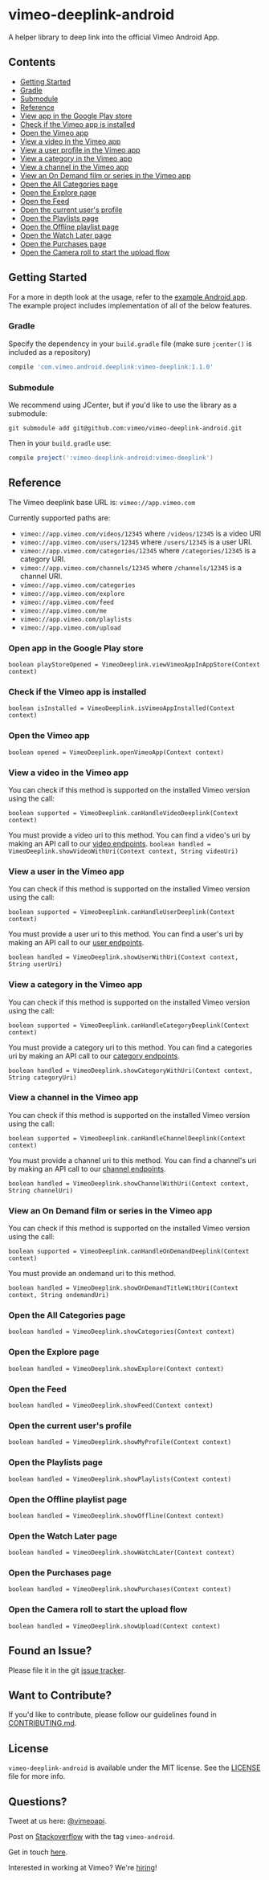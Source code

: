 # vimeo-deeplink-android
A helper library to deep link into the official Vimeo Android App.


## Contents
 - [Getting Started](#getting-started)
  - [Gradle](#gradle)
  - [Submodule](#submodule)
 - [Reference](#reference)
  - [View app in the Google Play store](#open-app-in-the-google-play-store)
  - [Check if the Vimeo app is installed](#check-if-the-vimeo-app-is-installed)
  - [Open the Vimeo app](#open-the-vimeo-app)
  - [View a video in the Vimeo app](#view-a-video-in-the-vimeo-app)
  - [View a user profile in the Vimeo app](#view-a-user-in-the-vimeo-app)
  - [View a category in the Vimeo app](#view-a-category-in-the-vimeo-app)
  - [View a channel in the Vimeo app](#view-a-channel-in-the-vimeo-app)
  - [View an On Demand film or series in the Vimeo app](#view-an-on-demand-film-or-series-in-the-vimeo-app)
  - [Open the All Categories page](#open-the-all-categories-page)
  - [Open the Explore page](#open-the-explore-page)
  - [Open the Feed](#open-the-feed)
  - [Open the current user's profile](#open-the-current-users-profile)
  - [Open the Playlists page](#open-the-playlists-page)
  - [Open the Offline playlist page](#open-the-offline-playlist-page)
  - [Open the Watch Later page](#open-the-watch-later-page)
  - [Open the Purchases page](#open-the-purchases-page)
  - [Open the Camera roll to start the upload flow](#open-the-camera-roll-to-start-the-upload-flow)

## Getting Started
For a more in depth look at the usage, refer to the [example Android app](example). The example project includes implementation of all of the below features.

### Gradle
Specify the dependency in your `build.gradle` file (make sure `jcenter()` is included as a repository)
```groovy
compile 'com.vimeo.android.deeplink:vimeo-deeplink:1.1.0'
```

### Submodule
We recommend using JCenter, but if you'd like to use the library as a submodule:
```
git submodule add git@github.com:vimeo/vimeo-deeplink-android.git
```
Then in your `build.gradle` use:
```groovy
compile project(':vimeo-deeplink-android:vimeo-deeplink')
```

## Reference

The Vimeo deeplink base URL is: `vimeo://app.vimeo.com`

Currently supported paths are:
* `vimeo://app.vimeo.com/videos/12345` where `/videos/12345` is a video URI
* `vimeo://app.vimeo.com/users/12345` where `/users/12345` is a user URI.
* `vimeo://app.vimeo.com/categories/12345` where `/categories/12345` is a category URI.
* `vimeo://app.vimeo.com/channels/12345` where `/channels/12345` is a channel URI.
* `vimeo://app.vimeo.com/categories`
* `vimeo://app.vimeo.com/explore`
* `vimeo://app.vimeo.com/feed`
* `vimeo://app.vimeo.com/me`
* `vimeo://app.vimeo.com/playlists`
* `vimeo://app.vimeo.com/upload`

### Open app in the Google Play store
`boolean playStoreOpened = VimeoDeeplink.viewVimeoAppInAppStore(Context context)`

### Check if the Vimeo app is installed
`boolean isInstalled = VimeoDeeplink.isVimeoAppInstalled(Context context)`

### Open the Vimeo app
`boolean opened = VimeoDeeplink.openVimeoApp(Context context)`

### View a video in the Vimeo app

You can check if this method is supported on the installed Vimeo version using the call:

`boolean supported = VimeoDeeplink.canHandleVideoDeeplink(Context context)`

You must provide a video uri to this method. You can find a video's uri by making an API call to our [video endpoints](https://developer.vimeo.com/api/endpoints/videos#/{video_id}).
`boolean handled = VimeoDeeplink.showVideoWithUri(Context context, String videoUri)`

### View a user in the Vimeo app

You can check if this method is supported on the installed Vimeo version using the call:

`boolean supported = VimeoDeeplink.canHandleUserDeeplink(Context context)`

You must provide a user uri to this method. You can find a user's uri by making an API call to our [user endpoints](https://developer.vimeo.com/api/endpoints/users#/{user_id}).

`boolean handled = VimeoDeeplink.showUserWithUri(Context context, String userUri)`

### View a category in the Vimeo app

You can check if this method is supported on the installed Vimeo version using the call:

`boolean supported = VimeoDeeplink.canHandleCategoryDeeplink(Context context)`

You must provide a category uri to this method. You can find a categories uri by making an API call to our [category endpoints](https://developer.vimeo.com/api/endpoints/categories#/{category_id}).

`boolean handled = VimeoDeeplink.showCategoryWithUri(Context context, String categoryUri)`

### View a channel in the Vimeo app

You can check if this method is supported on the installed Vimeo version using the call:

`boolean supported = VimeoDeeplink.canHandleChannelDeeplink(Context context)`

You must provide a channel uri to this method. You can find a channel's uri by making an API call to our [channel endpoints](https://developer.vimeo.com/api/endpoints/channels#/{channel_id}).

`boolean handled = VimeoDeeplink.showChannelWithUri(Context context, String channelUri)`

### View an On Demand film or series in the Vimeo app

You can check if this method is supported on the installed Vimeo version using the call:

`boolean supported = VimeoDeeplink.canHandleOnDemandDeeplink(Context context)`

You must provide an ondemand uri to this method.

`boolean handled = VimeoDeeplink.showOnDemandTitleWithUri(Context context, String ondemandUri)`

### Open the All Categories page
`boolean handled = VimeoDeeplink.showCategories(Context context)`

### Open the Explore page
`boolean handled = VimeoDeeplink.showExplore(Context context)`

### Open the Feed
`boolean handled = VimeoDeeplink.showFeed(Context context)`

### Open the current user's profile
`boolean handled = VimeoDeeplink.showMyProfile(Context context)`

### Open the Playlists page
`boolean handled = VimeoDeeplink.showPlaylists(Context context)`

### Open the Offline playlist page
`boolean handled = VimeoDeeplink.showOffline(Context context)`

### Open the Watch Later page
`boolean handled = VimeoDeeplink.showWatchLater(Context context)`

### Open the Purchases page
`boolean handled = VimeoDeeplink.showPurchases(Context context)`

### Open the Camera roll to start the upload flow
`boolean handled = VimeoDeeplink.showUpload(Context context)`

## Found an Issue?

Please file it in the git [issue tracker](https://github.com/vimeo/vimeo-deeplink-android/issues).

## Want to Contribute?

If you'd like to contribute, please follow our guidelines found in [CONTRIBUTING.md](CONTRIBUTING.md).

## License

`vimeo-deeplink-android` is available under the MIT license. See the [LICENSE](LICENSE) file for more info.

## Questions?

Tweet at us here: [@vimeoapi](https://twitter.com/vimeoapi).

Post on [Stackoverflow](http://stackoverflow.com/questions/tagged/vimeo-android) with the tag `vimeo-android`.

Get in touch [here](https://vimeo.com/help/contact).

Interested in working at Vimeo? We're [hiring](https://vimeo.com/jobs)!
